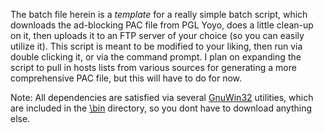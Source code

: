 The batch file herein is a _template_ for a really simple batch script, which downloads the ad-blocking PAC file from PGL Yoyo, does a little clean-up on it, then uploads it to an FTP server of your choice (so you can easily utilize it). This script is meant to be modified to your liking, then run via double clicking it, or via the command prompt. I plan on expanding the script to pull in hosts lists from various sources for generating a more comprehensive PAC file, but this will have to do for now.

Note: All dependencies are satisfied via several [GnuWin32](http://gnuwin32.sourceforge.net/) utilities, which are included in the [\bin](/WindowsUtils/WinPACUpdater/bin/) directory, so you dont have to download anything else.
